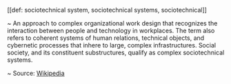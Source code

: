 [[def: sociotechnical system, sociotechnical systems, sociotechnical]]

~ An approach to complex organizational work design that recognizes the interaction between people and technology in workplaces. The term also refers to coherent systems of human relations, technical objects, and cybernetic processes that inhere to large, complex infrastructures. Social society, and its constituent substructures, qualify as complex sociotechnical systems.

~ Source: [Wikipedia](https://en.wikipedia.org/wiki/Sociotechnical_system)

